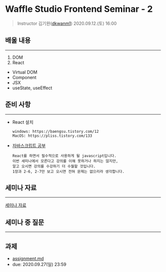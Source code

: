 Waffle Studio Frontend Seminar - 2
================================

> Instructor 김기완([dkwanm1](https://github.com/dkwanm1))
> 2020.09.12.(토) 16:00

## 배울 내용
------------------
1. DOM
2. React
  - Virtual DOM
  - Component
  - JSX
  - useState, useEffect
## 준비 사항
------------------
- React 설치
  ```
  windows: https://baengsu.tistory.com/12
  MacOS: https://pliss.tistory.com/133
  ```
- [자바스크립트 공부](https://learnjs.vlpt.us/)
  ```
  React를 하면서 필수적으로 사용하게 될 javascript입니다.
  이번 세미나에서 모른다고 강의를 이해 못하거나 하지는 않지만, 
  알고 오시면 강의를 수강하기 더 수월할 것입니다.
  1장과 2-6, 2-7만 보고 오시면 전혀 문제는 없으리라 생각합니다.
  ```
  

    

## 세미나 자료
------------------

[세미나 자료](https://github.com/wafflestudio/rookies/blob/master/frontend/seminar-2/Waffle%20Studio%20Frontend%20Seminar%20-%202.pdf)


## 세미나 중 질문
------------------

## 과제
- [assignment.md](assignment.md)
- due: 2020.09.27(일) 23:59
